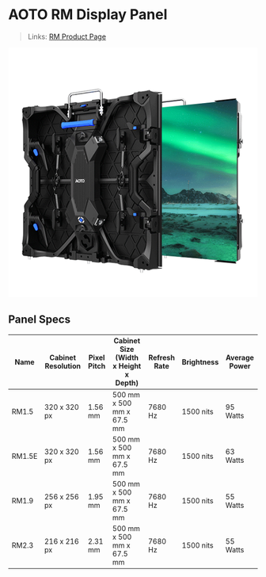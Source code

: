 # AOTO RM Display Panel

> Links: [RM Product Page](https://en.aoto.com/products/rm-series.html)

![RM Photo](AOTO-RM.png)

## Panel Specs

| Name    | Cabinet Resolution | Pixel Pitch | Cabinet Size (Width x Height x Depth) | Refresh Rate | Brightness | Average Power |
|---------|--------------------|-------------|---------------------------------------|--------------|------------|---------------|
| RM1.5   | 320 x 320 px       | 1.56 mm     | 500 mm x 500 mm x 67.5 mm             | 7680 Hz      | 1500 nits  | 95 Watts      |
| RM1.5E  | 320 x 320 px       | 1.56 mm     | 500 mm x 500 mm x 67.5 mm             | 7680 Hz      | 1500 nits  | 63 Watts      |
| RM1.9   | 256 x 256 px       | 1.95 mm     | 500 mm x 500 mm x 67.5 mm             | 7680 Hz      | 1500 nits  | 55 Watts      |
| RM2.3   | 216 x 216 px       | 2.31 mm     | 500 mm x 500 mm x 67.5 mm             | 7680 Hz      | 1500 nits  | 55 Watts      |

